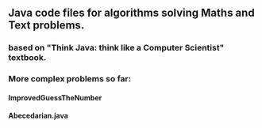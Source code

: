 ## Java code files for algorithms solving Maths and Text problems.

### based on "Think Java: think like a Computer Scientist" textbook.

### More complex problems so far:
  #### ImprovedGuessTheNumber
  #### Abecedarian.java
